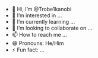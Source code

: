 - 👋 Hi, I’m @Trobe1kanobi
- 👀 I’m interested in ...
- 🌱 I’m currently learning ...
- 💞️ I’m looking to collaborate on ...
- 📫 How to reach me ...
- 😄 Pronouns: He/Him
- ⚡ Fun fact: ...

<!---
Trobe1kanobi/Trobe1kanobi is a ✨ special ✨ repository because its `README.md` (this file) appears on your GitHub profile.
You can click the Preview link to take a look at your changes.
--->
